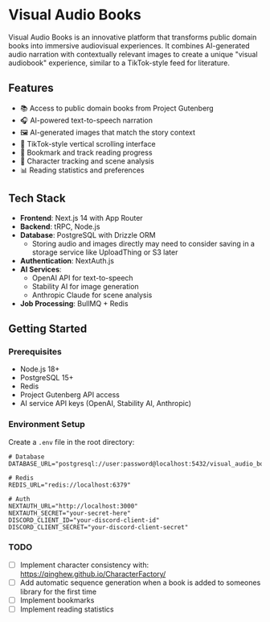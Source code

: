 # Visual Audio Books

Visual Audio Books is an innovative platform that transforms public domain books into immersive audiovisual experiences. It combines AI-generated audio narration with contextually relevant images to create a unique "visual audiobook" experience, similar to a TikTok-style feed for literature.

## Features

- 📚 Access to public domain books from Project Gutenberg
- 🎧 AI-powered text-to-speech narration
- 🖼️ AI-generated images that match the story context
- 📱 TikTok-style vertical scrolling interface
- 🔖 Bookmark and track reading progress
- 👥 Character tracking and scene analysis
- 📊 Reading statistics and preferences

## Tech Stack

- **Frontend**: Next.js 14 with App Router
- **Backend**: tRPC, Node.js
- **Database**: PostgreSQL with Drizzle ORM
  - Storing audio and images directly may need to consider saving in a storage service like UploadThing or S3 later
- **Authentication**: NextAuth.js
- **AI Services**:
  - OpenAI API for text-to-speech
  - Stability AI for image generation
  - Anthropic Claude for scene analysis
- **Job Processing**: BullMQ + Redis

## Getting Started

### Prerequisites

- Node.js 18+
- PostgreSQL 15+
- Redis
- Project Gutenberg API access
- AI service API keys (OpenAI, Stability AI, Anthropic)

### Environment Setup

Create a `.env` file in the root directory:

```env
# Database
DATABASE_URL="postgresql://user:password@localhost:5432/visual_audio_books"

# Redis
REDIS_URL="redis://localhost:6379"

# Auth
NEXTAUTH_URL="http://localhost:3000"
NEXTAUTH_SECRET="your-secret-here"
DISCORD_CLIENT_ID="your-discord-client-id"
DISCORD_CLIENT_SECRET="your-discord-client-secret"
```

### TODO
- [ ] Implement character consistency with: https://qinghew.github.io/CharacterFactory/
- [ ] Add automatic sequence generation when a book is added to someones library for the first time
- [ ] Implement bookmarks
- [ ] Implement reading statistics